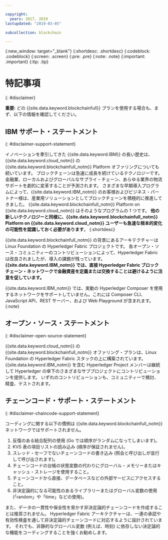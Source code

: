 ```yaml
---

copyright:
  years: 2017, 2019
lastupdated: "2019-03-05"

subcollection: blockchain

---
```


{:new_window: target="_blank"}
{:shortdesc: .shortdesc}
{:codeblock: .codeblock}
{:screen: .screen}
{:pre: .pre}
{:note: .note}
{:important: .important}
{:tip: .tip}

# 特記事項
{: #disclaimer}

**重要:** どの {{site.data.keyword.blockchainfull}} プランを使用する場合も、まず、以下の情報を確認してください。

## IBM サポート・ステートメント
{: #disclaimer-support-statement}

イノベーションを牽引してきた {{site.data.keyword.IBM}} の長い歴史は、{{site.data.keyword.cloud_notm}} の {{site.data.keyword.blockchainfull_notm}} Platform オファリングについても続いています。 ブロックチェーンは急速に成長を続けているテクノロジーです。金融業、ローカルおよびグローバルなサプライ・チェーン、あらゆる業界の物流サポートを劇的に変革することが予測されます。 さまざまな早期導入プログラムによって、{{site.data.keyword.IBM_notm}} のお客様およびビジネス・パートナー様は、産業用ソリューションとしてブロックチェーンを積極的に推進してきました。 {{site.data.keyword.blockchainfull_notm}} Platform on {{site.data.keyword.cloud_notm}} はそのようなプログラムの 1 つです。 **他の新しいテクノロジーと同様に、{{site.data.keyword.blockchainfull_notm}} Platform on {{site.data.keyword.cloud_notm}} ユーザーも急速な根本的変化の可能性を認識しておく必要があります**。
{:shortdesc}

{{site.data.keyword.blockchainfull_notm}} の背景にあるアーキテクチャーは Linux Foundation の Hyperledger Fabric プロジェクトです。 各オープン・ソース・コミュニティーのコントリビューションによって、Hyperledger Fabric は改良されましたが、導入の課題が残っています。 **{{site.data.keyword.IBM_notm}} では、直接 Hyperledger Fabric ブロックチェーン・ネットワークで金融資産<!--, or any assets of value,-->を定義または交換することは避けるように注意を促しています。**

{{site.data.keyword.IBM_notm}} では、実動の Hyperledger Composer を使用するネットワークをサポートしていません。これには Composer CLI、JavaScript API、REST サーバー、および Web Playground が含まれます。
{:note}

## オープン・ソース・ステートメント
{: #disclaimer-open-source-statement}

{{site.data.keyword.cloud_notm}} の {{site.data.keyword.blockchainfull_notm}} オファリング・プランは、Linux Foundation の Hyperledger Fabric スタックの上に構築されています。 {{site.data.keyword.IBM_notm}} を含む Hyperledger Project メンバーは継続して Hyperledger の傘下のさまざまなサブプロジェクトにコントリビューションを提供します。  いずれのコントリビューションも、コミュニティーで検討、精査、テストされます。

## チェーンコード・サポート・ステートメント
{: #disclaimer-chaincode-support-statement}

コーディングに関する以下の慣例は {{site.data.keyword.blockchainfull_notm}} ネットワークではサポートされません。

1. 反復のある結合配列の使用 (Go では順序がランダムになってしまいます)。
2. KVS 表の項目リストの読み込み (順序が保証されません)。
3. スレッド・セーフでないチェーンコードの書き込み (照会と呼び出しが並行して呼び出されます)。
4. チェーンコードの台帳の状態変数の代わりにグローバル・メモリーまたはキャッシュ・ストレージを使用すること。
5. チェーンコードから直接、データベースなどの外部サービスにアクセスすること。
6. 非決定論的になる可能性のあるライブラリーまたはグローバル変数の使用 (「random」や「time」などの使用)。

また、データの一貫性や保全性を脅かす非決定論的チェーンコードを作成することは推奨されません。 Hyperledger Fabric アーキテクチャーは、一連の承認や有効性検査を通して非決定論的チェーンコードに対応するように設計されています。 それでも、非静的なグローバル変数 (例えば、時刻) に依存しない決定論的な機能をコーディングすることを強くお勧めします。
